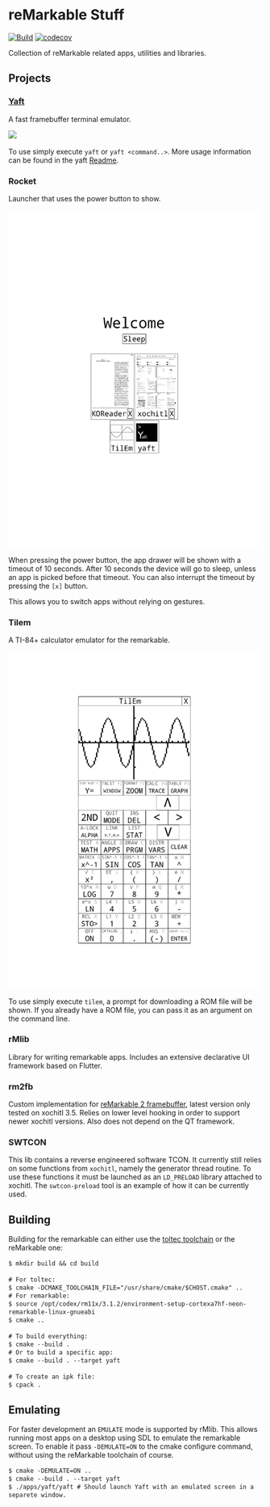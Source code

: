 reMarkable Stuff
================
[![Build](https://github.com/timower/rM2-stuff/actions/workflows/build.yml/badge.svg)](https://github.com/timower/rM2-stuff/actions/workflows/build.yml)
[![codecov](https://codecov.io/github/timower/rM2-stuff/graph/badge.svg?token=SN0AG39539)](https://codecov.io/github/timower/rM2-stuff)

Collection of reMarkable related apps, utilities and libraries.

Projects
--------

### [Yaft](apps/yaft)

A fast framebuffer terminal emulator.

<img src="doc/yaft.png" width=500/>

To use simply execute `yaft` or `yaft <command..>`.
More usage information can be found in the yaft [Readme](apps/yaft).

### Rocket

Launcher that uses the power button to show.

<img src="doc/rocket.png" width=500/>

When pressing the power button, the app drawer will be shown with a timeout of 10 seconds.
After 10 seconds the device will go to sleep, unless an app is picked before that timeout.
You can also interrupt the timeout by pressing the `[x]` button.

This allows you to switch apps without relying on gestures.

### Tilem

A TI-84+ calculator emulator for the remarkable.

<img src="doc/tilem.png" width=500/>

To use simply execute `tilem`, a prompt for downloading a ROM file will be shown.
If you already have a ROM file, you can pass it as an argument on the command line.

### rMlib

Library for writing remarkable apps.
Includes an extensive declarative UI framework based on Flutter.

### rm2fb

Custom implementation for [reMarkable 2 framebuffer](https://github.com/ddvk/remarkable2-framebuffer),
latest version only tested on xochitl 3.5.
Relies on lower level hooking in order to support newer xochitl versions. Also
does not depend on the QT framework.

### SWTCON

This lib contains a reverse engineered software TCON. It currently still relies
on some functions from `xochitl`, namely the generator thread routine.
To use these functions it must be launched as an `LD_PRELOAD` library attached to xochitl.
The `swtcon-preload` tool is an example of how it can be currently used.


Building
--------

Building for the remarkable can either use the [toltec toolchain](https://github.com/toltec-dev/toolchain)
or the reMarkable one:
```lang=bash
$ mkdir build && cd build

# For toltec:
$ cmake -DCMAKE_TOOLCHAIN_FILE="/usr/share/cmake/$CHOST.cmake" ..
# For remarkable:
$ source /opt/codex/rm11x/3.1.2/environment-setup-cortexa7hf-neon-remarkable-linux-gnueabi
$ cmake ..

# To build everything:
$ cmake --build .
# Or to build a specific app:
$ cmake --build . --target yaft

# To create an ipk file:
$ cpack .
```

Emulating
---------

For faster development an `EMULATE` mode is supported by rMlib. This allows
running most apps on a desktop using SDL to emulate the remarkable screen.
To enable it pass `-DEMULATE=ON` to the cmake configure command, without using
the reMarkable toolchain of course.
```lang=bash
$ cmake -DEMULATE=ON ..
$ cmake --build . --target yaft
$ ./apps/yaft/yaft # Should launch Yaft with an emulated screen in a separete window.
```

